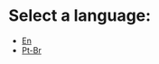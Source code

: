 <h1>Select a language: </h1>
<div class="readmeLinks">
<ul>
  <li>
    <a href="https://github.com/PedroTintino/T2S-private/blob/main/README-EN.md">En</a>
  </li>
  <li>
    <a href="https://github.com/PedroTintino/T2S-private/blob/main/README-PT-BR.md">Pt-Br</a>
  </li>
</ul>  
</div>
